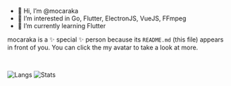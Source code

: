 - 👋 Hi, I’m @mocaraka
- 👀 I’m interested in Go, Flutter, ElectronJS, VueJS, FFmpeg
- 🌱 I’m currently learning Flutter


mocaraka is a ✨ special ✨ person because its `README.md` (this file) appears in front of you.
You can click the my avatar to take a look at more.


<br/>

![Langs](https://github-readme-stats.vercel.app/api/top-langs/?username=mocaraka&hide=html&title_color=009688)
![Stats](https://github-readme-stats.vercel.app/api?username=mocaraka&show_icons=true&count_private=true&line_height=40&title_color=009688)
